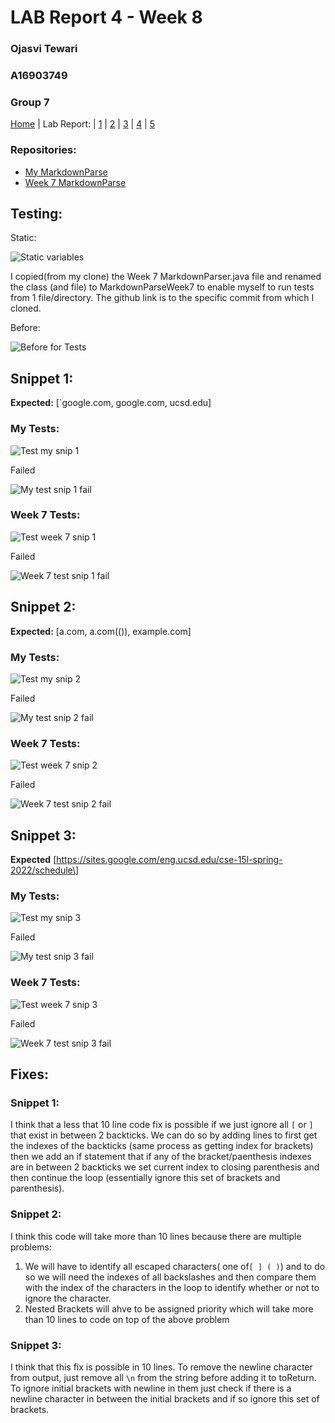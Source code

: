 # LAB Report 4 - Week 8
### Ojasvi Tewari
### A16903749
### Group 7

[Home](index.html) | Lab Report: | [1](lab-report-1-week-2.html) | [2](lab-report-2-week-4.html) | [3](lab-report-3-week-6.html) | [4](lab-report-4-week-8.html) | [5](lab-report-5-week-10.html)

### Repositories:

- [My MarkdownParse](https://github.com/oXOjasviXo/markdown-parser/tree/d14e39f3c2269b5e1b6bb865c80733d671453e7f)
- [Week 7 MarkdownParse](https://github.com/thanhnhanlam/markdown-parser/tree/ca836f3fc8e034b8ebed4b35d0fd99ecc42f2f6e)

## Testing:

Static:

![Static variables](screenshots/LAB_4_Static.png)

I copied(from my clone) the Week 7 MarkdownParser.java file and renamed the class (and file) to MarkdownParseWeek7 to enable myself to run tests from 1 file/directory. The github link is to the specific commit from which I cloned.

Before:

![Before for Tests](screenshots/LAB_4_Before.png)

## Snippet 1:

**Expected:** \[\`google.com, google.com, ucsd.edu\]

### My Tests:

![Test my snip 1](screenshots/LAB_4_Snipp_1Test.png)

Failed

![My test snip 1 fail](screenshots/LAB_4_Snipp_1MyTestR.png)

### Week 7 Tests:

![Test week 7 snip 1](screenshots/LAB_4_Snipp_1Test7.png)

Failed

![Week 7 test snip 1 fail](screenshots/LAB_4_Snipp_17TestR.png)

## Snippet 2:

**Expected:** \[a.com, a.com\(\(\)\), example.com\]

### My Tests:

![Test my snip 2](screenshots/LAB_4_Snipp_2Test.png)

Failed

![My test snip 2 fail](screenshots/LAB_4_Snipp_1MyTestR.png)

### Week 7 Tests:

![Test week 7 snip 2](screenshots/LAB_4_Snipp_2Test7.png)

Failed

![Week 7 test snip 2 fail](screenshots/LAB_4_Snipp_27TestR.png)

## Snippet 3:

**Expected** \[https://sites.google.com/eng.ucsd.edu/cse-15l-spring-2022/schedule\]

### My Tests:

![Test my snip 3](screenshots/LAB_4_Snipp_3Test.png)

Failed

![My test snip 3 fail](screenshots/LAB_4_Snipp_3MyTestR.png)

### Week 7 Tests:

![Test week 7 snip 3](screenshots/LAB_4_Snipp_3Test7.png)

Failed

![Week 7 test snip 3 fail](screenshots/LAB_4_Snipp_37TestR.png)

## Fixes:

### Snippet 1:
I think that a less that 10 line code fix is possible if we just ignore all `[` or `]` that exist in between 2 backticks.
We can do so by adding lines to first get the indexes of the backticks (same process as getting index for brackets) then we add an if statement that if any of the bracket/paenthesis indexes are in between 2 backticks we set current index to closing parenthesis and then continue the loop (essentially ignore this set of brackets and parenthesis).

### Snippet 2:
I think this code will take more than 10 lines because there are multiple problems:
1. We will have to identify all escaped characters( one of`[ ] ( )`) and to do so we will need the indexes of all backslashes and then compare them with the index of the characters in the loop to identify whether or not to ignore the character.
2. Nested Brackets will ahve to be assigned priority which will take more than 10 lines to code on top of the above problem

### Snippet 3:
I think that this fix is possible in 10 lines. To remove the newline character from output, just remove all `\n` from the string before adding it to toReturn. To ignore initial brackets with newline in them just check if there is a newline character in between the initial brackets and if so ignore this set of brackets.